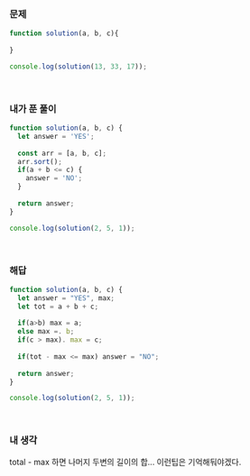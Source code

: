 ### 문제
```javascript
function solution(a, b, c){
  
}

console.log(solution(13, 33, 17));
```

<br />

### 내가 푼 풀이
```javascript
function solution(a, b, c) {
  let answer = 'YES';
  
  const arr = [a, b, c];
  arr.sort();
  if(a + b <= c) {
    answer = 'NO';
  }
  
  return answer;
}

console.log(solution(2, 5, 1));
```

<br />

### 해답
```javascript
function solution(a, b, c) {
  let answer = "YES", max;
  let tot = a + b + c;
  
  if(a>b) max = a;
  else max =. b;
  if(c > max). max = c;
  
  if(tot - max <= max) answer = "NO"; 
  
  return answer;
}

console.log(solution(2, 5, 1));
```

<br />

### 내 생각
total - max 하면 나머지 두변의 길이의 합... 이런팁은 기억해둬야겠다.